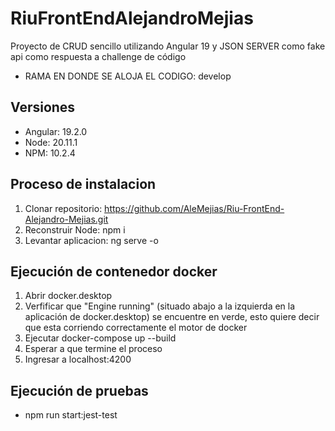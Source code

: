 # RiuFrontEndAlejandroMejias

Proyecto de CRUD sencillo utilizando Angular 19 y JSON SERVER como fake api como respuesta a challenge de código

- RAMA EN DONDE SE ALOJA EL CODIGO: develop
## Versiones

- Angular: 19.2.0
- Node: 20.11.1
- NPM: 10.2.4

## Proceso de instalacion


1. Clonar repositorio: https://github.com/AleMejias/Riu-FrontEnd-Alejandro-Mejias.git
2. Reconstruir Node: npm i
3. Levantar aplicacion: ng serve -o

## Ejecución de contenedor docker
1. Abrir docker.desktop
2. Verfificar que "Engine running" (situado abajo a la izquierda en la aplicación de docker.desktop) se encuentre en verde, esto quiere decir que esta corriendo correctamente el motor de docker
3. Ejecutar docker-compose up --build
4. Esperar a que termine el proceso
5. Ingresar a localhost:4200

## Ejecución de pruebas
- npm run start:jest-test

